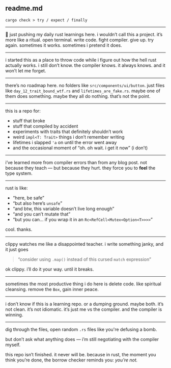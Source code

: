 ## readme.md

`cargo check > try / expect / finally`

---

🦀 just pushing my daily rust learnings here.
i wouldn’t call this a project. it’s more like a ritual.
open terminal. write code. fight compiler. give up. try again.
sometimes it works. sometimes i pretend it does.

---

i started this as a place to throw code while i figure out how the hell rust actually works.
i still don’t know. the compiler knows. it always knows.
and it won’t let me forget.

---

there’s no roadmap here. no folders like `src/components/ui/button`.
just files like `day_12_trait_bound_wtf.rs` and `lifetimes_are_fake.rs`.
maybe one of them does something. maybe they all do nothing.
that’s not the point.

---

this is a repo for:

- stuff that broke
- stuff that compiled by accident
- experiments with traits that definitely shouldn’t work
- weird `impl<T: Trait>` things i don’t remember writing
- lifetimes i slapped `'a` on until the error went away
- and the occasional moment of “oh. oh wait. i get it now” (i don’t)

---

i’ve learned more from compiler errors than from any blog post.
not because they teach — but because they hurt.
they force you to **feel** the type system.

---

rust is like:
- “here, be safe”
- “but also here’s `unsafe`”
- “and btw, this variable doesn’t live long enough”
- “and you can’t mutate that”
- “but you can... if you wrap it in an `Rc<RefCell<Mutex<Option<T>>>>`”

cool. thanks.

---

clippy watches me like a disappointed teacher.
i write something janky, and it just goes
> “consider using `.map()` instead of this cursed `match` expression”

ok clippy. i’ll do it your way. until it breaks.

---

sometimes the most productive thing i do here is delete code.
like spiritual cleansing. remove the `Box`, gain inner peace.

---

i don’t know if this is a learning repo. or a dumping ground.
maybe both.
it’s not clean. it’s not idiomatic. it’s just me vs the compiler.
and the compiler is winning.

---

dig through the files, open random `.rs` files like you're defusing a bomb.

but don’t ask what anything does — i’m still negotiating with the compiler myself.

this repo isn’t finished. it never will be.
because in rust, the moment you think you’re done,
the borrow checker reminds you: *you’re not.*
